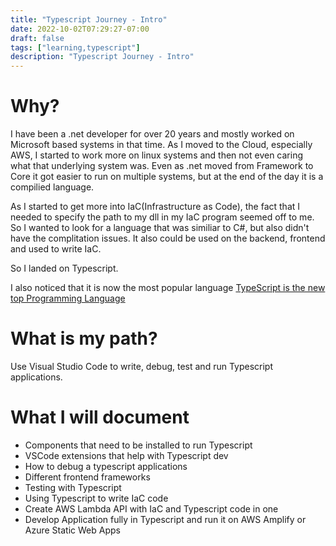 ```yaml
---
title: "Typescript Journey - Intro"
date: 2022-10-02T07:29:27-07:00
draft: false
tags: ["learning,typescript"]
description: "Typescript Journey - Intro"
---
```

# Why?

I have been a .net developer for over 20 years and mostly worked on Microsoft based systems in that time.  As I moved to the Cloud, especially AWS, I started to work more on linux systems and then not even caring what that underlying system was.  Even as .net moved from Framework to Core it got easier to run on multiple systems, but at the end of the day it is a compilied language.  

As I started to get more into IaC(Infrastructure as Code), the fact that I needed to specify the path to my dll in my IaC program seemed off to me.  So I wanted to look for a language that was similiar to C#, but also didn't have the complitation issues.  It also could be used on the backend, frontend and used to write IaC.

So I landed on Typescript.  

I also noticed that it is now the most popular language [TypeScript is the new top Programming Language](https://www.hntrends.com/2022/april.html)

# What is my path?

Use Visual Studio Code to write, debug, test and run Typescript applications.

# What I will document
- Components that need to be installed to run Typescript
- VSCode extensions that help with Typescript dev
- How to debug a typescript applications
- Different frontend frameworks
- Testing with Typescript
- Using Typescript to write IaC code 
- Create AWS Lambda API with IaC and Typescript code in one
- Develop Application fully in Typescript and run it on AWS Amplify or Azure Static Web Apps



